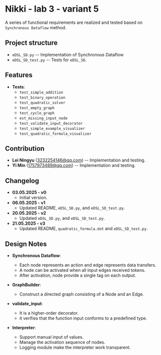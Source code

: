 # Nikki - lab 3 - variant 5

A series of functional requirements are realized and tested based on
`Synchronous Dataflow` method.

## Project structure

- `eDSL_SD.py` -- Implementation of Synchronous Dataflow
- `eDSL_SD_test.py` -- Tests for `eDSL_SD`.

## Features

- **Tests**:
   - `test_simple_addition`
   - `test_binary_operation`
   - `test_quadratic_solver`
   - `test_empty_graph`
   - `test_cycle_graph`
   - `est_missing_input_node`
   - `test_validate_input_decorator`
   - `test_simple_example_visualizer`
   - `test_quadratic_formula_visualizer`

## Contribution

- **Lei Ningyu** (3232254146@qq.com) -- Implementation and testing.
- **Yi Min** (1757973489@qq.com) -- Implementation and testing.

## Changelog

- **03.05.2025 - v0**
   - Initial version.
- **06.05.2025 - v1**
   - Updated README, `eDSL_SD.py`, and `eDSL_SD_test.py`.
- **20.05.2025 - v2**
   - Updated `eDSL_SD.py`, and `eDSL_SD_test.py`.
- **21.05.2025 - v3**
   - Updated README, `quadratic_formula.dot` and `eDSL_SD_test.py`. 

## Design Notes

- **Synchronous Dataflow**:
   - Each node represents an action and edge represents data transfers.
   - A node can be activated when all input edges received tokens.
   - After activation, node provide a single tag on each output.

- **GraphBuilder**:
   - Construct a directed graph consisting of a Node and an Edge.

- **validate_input**:
   - It is a higher-order decorator.
   - it verifies that the function input conforms to a predefined type.

- **Interpreter**:
   - Support manual input of values.
   - Manage the activation sequence of nodes.
   - Logging module make the interpreter work transparent.
